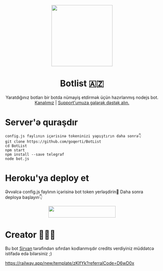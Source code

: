 <div align="center">
  <img src="https://telegra.ph/file/28350589ea7c036398166.jpg" width="200" height="200">
  <h1>Botlist 🇦🇿</h1>
</div>
<p align="center">
    Yaratdığınız botları bir botda nümayiş etdirmək üçün hazırlanmış nodejs bot.
    <br>
        <a href="https://t.me/sirvaninblogu">Kanalımız</a> |
        <a href="https://t.me/alphasupportaz">Support'umuza gələrək dəstək alın.</a>
    <br>

# Server'ə quraşdır
```
config.js faylının içərisinə tokeninizi yapıştırın daha sonra👇
git clone https://github.com/goqerti/BotList
cd BotList
npm start
npm install --save telegraf
node bot.js
```

# Heroku'ya deploy et
Əvvəlcə config.js faylının içərisinə bot token yerləşdirin🤗
Daha sonra deploya başlayın👇
<p align="center"><a href="https://heroku.com/deploy?template=https://github.com/intikamailesi/Botlist"> <img src="https://img.shields.io/badge/Deploy%20To%20Heroku-red?style=for-the-badge&logo=heroku" width="220" height="38.45"/></a></p>

# Creator 👨🏻‍💻
Bu bot [Şirvan](https://t.me/sirvhan) tərəfindən sıfırdan kodlanmışdır credits verdiyiniz müddətcə istifadə edə bilərsiniz ;)

https://railway.app/new/template/zKIfYk?referralCode=D6wD0x
